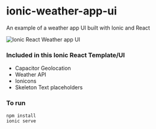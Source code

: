 # ionic-weather-app-ui

An example of a weather app UI built with Ionic and React
<br />

![Ionic React Weather app UI](https://repository-images.githubusercontent.com/436266987/44be15b9-0df7-4365-aedb-4f6585f9f422)

### Included in this Ionic React Template/UI

- Capacitor Geolocation
- Weather API
- Ionicons
- Skeleton Text placeholders

### To run

```javascript
npm install
ionic serve
```
